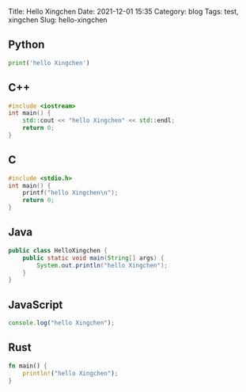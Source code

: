 Title: Hello Xingchen
Date: 2021-12-01 15:35
Category: blog
Tags: test, xingchen
Slug: hello-xingchen

## Python

```python
print('hello Xingchen')
```

## C++

```cpp
#include <iostream>
int main() {
    std::cout << "hello Xingchen" << std::endl;
    return 0;
}
```

## C

```c
#include <stdio.h>
int main() {
    printf("hello Xingchen\n");
    return 0;
}
```

## Java

```java
public class HelloXingchen {
    public static void main(String[] args) {
        System.out.println("hello Xingchen");
    }
}
```

## JavaScript

```javascript
console.log("hello Xingchen");
```

## Rust

```rust
fn main() {
    println!("hello Xingchen");
}
```